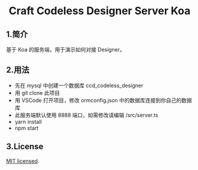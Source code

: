 <h1 align="center">Craft Codeless Designer Server Koa</h1>

## 1.简介

基于 Koa 的服务端，用于演示如何对接 Designer。

## 2.用法

- 先在 mysql 中创建一个数据库 ccd_codeless_designer
- 用 git clone 此项目
- 用 VSCode 打开项目，修改 ormconfig.json 中的数据库连接到你自己的数据库
- 此服务端默认使用 8888 端口，如需修改请编辑 /src/server.ts
- yarn install
- npm start

## 3.License

[MIT licensed](./LICENSE).
